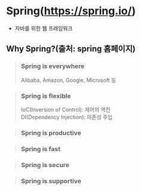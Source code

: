# Spring(https://spring.io/)
* 자바를 위한 웹 프레임워크
## Why Spring?(출처: spring 홈페이지)
> ### Spring is everywhere
> Alibaba, Amazon, Google, Microsoft 등

> ### Spring is flexible
> IoC(Inversion of Control): 제어의 역전</br>
> DI(Dependency Injection): 의존성 주입

> ### Spring is productive

> ### Spring is fast

> ### Spring is secure

> ### Spring is supportive

